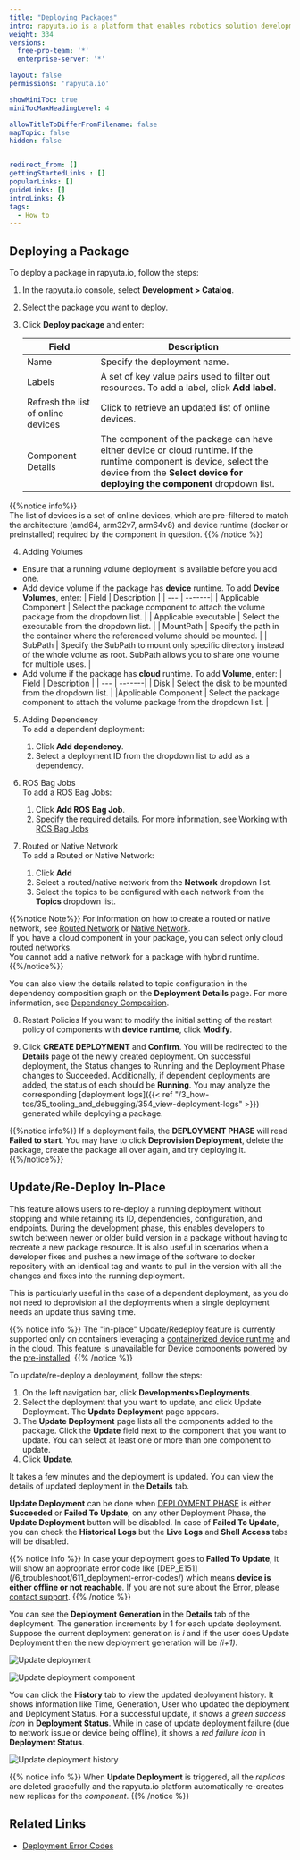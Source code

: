 ```yaml
---
title: "Deploying Packages"
intro: rapyuta.io is a platform that enables robotics solution development by providing the necessary software infrastructure and facilitating the interaction between multiple stakeholders who contribute to the solution development.
weight: 334
versions:
  free-pro-team: '*'
  enterprise-server: '*'

layout: false
permissions: 'rapyuta.io'

showMiniToc: true
miniTocMaxHeadingLevel: 4

allowTitleToDifferFromFilename: false
mapTopic: false
hidden: false


redirect_from: []
gettingStartedLinks : []
popularLinks: []
guideLinks: []
introLinks: {}
tags:
  - How to
---
```

## Deploying a Package

To deploy a package in rapyuta.io, follow the steps:

1. In the rapyuta.io console, select **Development > Catalog**.
2. Select the package you want to deploy.
3. Click **Deploy package** and enter:

    | Field | Description |
    | ---   | --- |  
    | Name | Specify the deployment name. |
    | Labels | A set of key value pairs used to filter out resources. To add a label, click **Add label**.|
    |Refresh the list of online devices | Click to retrieve an updated list of online devices.|
    | Component Details | The component of the package can have either device or cloud runtime. If the runtime component is device, select the device from the **Select device for deploying the component** dropdown list. |

{{%notice info%}}    
The list of devices is a set of online devices, which are pre-filtered to match the architecture (amd64, arm32v7, arm64v8) and device runtime (docker or preinstalled) required by the component in question.
{{% /notice %}}

4. Adding Volumes <br>
* Ensure that a running volume deployment is available before you add one.
* Add device volume if the package has **device** runtime. To add **Device Volumes**, enter:
  | Field | Description |
  | --- | -------|
  | Applicable Component | Select the package component to attach the volume package from the dropdown list. |
  | Applicable executable | Select the executable from the dropdown list. |
  | MountPath | Specify the path in the container where the referenced volume should be mounted. |
  | SubPath | Specify the SubPath to mount only specific directory instead of the whole volume as root. SubPath allows you to share one volume for multiple uses. |
* Add volume if the package has **cloud** runtime. To add **Volume**, enter:
  | Field | Description |
  | --- | -------|
  | Disk | Select the disk to be mounted from the dropdown list. |
  |Applicable Component | Select the package component to attach the volume package from the dropdown list. |

5. Adding Dependency <br>
  To add a dependent deployment:
    1. Click **Add dependency**.
    2. Select a deployment ID from the dropdown list to add as a dependency.

6. ROS Bag Jobs <br>
  To add a ROS Bag Jobs:
    1. Click **Add ROS Bag Job**.
    2. Specify the required details. For more information, see [Working with ROS Bag Jobs](/3_how-tos/35_tooling_and_debugging/working-with-rosbags/#adding-ros-bag-jobs)

7. Routed or Native Network <br>
   To add a Routed or Native Network:
   1. Click **Add**
   2. Select a routed/native network from the **Network** dropdown list. 
   3. Select the topics to be configured with each network from the **Topics** dropdown list.

{{%notice Note%}}
For information on how to create a routed or native network, see [Routed Network](/3_how-tos/34_networking-and-communication/ros-creating-routed-networks/) or [Native Network](/5_deep-dives/53_networking-and-communication/535_ros-network-native/). <br>
If you have a cloud component in your package, you can select only cloud routed networks.<br>
You cannot add a native network for a package with hybrid runtime.
{{%/notice%}}

   You can also view the details related to topic configuration in the dependency composition graph on the **Deployment Details** page. For more information, see [Dependency Composition](/4_tutorials/42_advanced/dependency-composition/).

8. Restart Policies
    If you want to modify the initial setting of the restart policy of components with **device runtime**, click **Modify**.

9. Click **CREATE DEPLOYMENT** and  **Confirm**.
  You will be redirected to the **Details** page of the newly created deployment.
  On successful deployment, the Status changes to Running and the Deployment Phase changes to Succeeded.
  Additionally, if dependent deployments are added, the status of each should be **Running**.
  You may analyze the corresponding [deployment logs]({{< ref "/3_how-tos/35_tooling_and_debugging/354_view-deployment-logs" >}}) generated while deploying a package.

{{%notice info%}}
If a deployment fails, the **DEPLOYMENT PHASE** will read **Failed to start**. You may have to click **Deprovision Deployment**, delete the package, create the package all over again, and try deploying it.
{{%/notice%}}

## Update/Re-Deploy In-Place

This feature allows users to re-deploy a running deployment without stopping and while retaining its ID, dependencies, configuration, and endpoints. 
During the development phase, this enables developers to switch between newer or older build 
version in a package without having to recreate a new package resource.
It is also useful in scenarios when a developer fixes and pushes a new image of the software to docker repository with an identical tag 
and wants to pull in the version with all the changes and fixes into the running deployment. 

This is particularly useful in the case of a dependent deployment, as you do not need to deprovision all the deployments when a single deployment needs an update thus saving time.

{{% notice info %}}
The "in-place" Update/Redeploy feature is currently supported only on containers leveraging a [containerized device runtime](/5_deep-dives/51_managing-devices/511_device-runtime/#containerized-docker-runtime) 
and in the cloud. This feature is unavailable for Device components powered by the [pre-installed](/5_deep-dives/51_managing-devices/511_device-runtime/#preinstalled). 
{{% /notice %}}

To update/re-deploy a deployment, follow the steps:

1. On the left navigation bar, click **Developments>Deployments**.
2. Select the deployment that you want to update, and click Update Deployment.
The **Update Deployment** page appears.
3. The **Update Deployment** page lists all the components added to the package. Click the **Update** field next to the component that you want to update.
You can select at least one or more than one component to update.
4. Click **Update**.

It takes a few minutes and the deployment is updated. You can view the details of updated deployment in the **Details** tab.


**Update Deployment** can be done when [DEPLOYMENT PHASE](/5_deep-dives/52_software-development/528_deployment-phase/#phases) is either **Succeeded** or **Failed To Update**, 
on any other Deployment Phase, the **Update Deployment** button will be disabled. 
In case of **Failed To Update**, you can check the **Historical Logs** but the **Live Logs** and **Shell Access** tabs will be disabled. 

{{% notice info %}}
In case your deployment goes to **Failed To Update**, it will show an appropriate error code like 
[DEP_E151] (/6_troubleshoot/611_deployment-error-codes/) 
which means **device is either offline or not reachable**.
If you are not sure about the Error, please <a href="#" onclick="javascript:FreshWidget.show();">contact support</a>.
{{% /notice %}} 


You can see the **Deployment Generation** in the **Details** tab of the deployment. The generation increments by 1 for each update deployment. 
Suppose the current deployment generation is _i_ and if the user does Update Deployment then the new deployment generation will be _(i+1)_.


![Update deployment](/images/dev-guide/deployments/update-deployment.png?classes=border,shadow&width=55pc)



![Update deployment component](/images/dev-guide/deployments/update-deployment-component.png?classes=border,shadow&width=35pc)


You can click the **History** tab to view the updated deployment history. It shows information like Time, Generation, 
User who updated the deployment and Deployment Status. For a successful update, it shows a _green success icon_ in **Deployment Status**. 
While in case of update deployment failure (due to network issue or device being offline), it shows a _red failure icon_ in **Deployment Status**.  



![Update deployment history](/images/dev-guide/deployments/update-deployment-history.png?classes=border,shadow&width=60pc)

{{% notice info %}}
When **Update Deployment** is triggered, all the _replicas_ are deleted gracefully and the rapyuta.io platform automatically re-creates new replicas for the _component_.
{{% /notice %}} 

## Related Links
* [Deployment Error Codes](/6_troubleshoot/611_deployment-error-codes)
